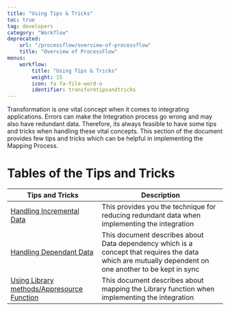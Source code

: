 ```yaml
---
title: "Using Tips & Tricks"
toc: true
tag: developers
category: "Workflow"
deprecated: 
    url: "/processflow/overview-of-processflow"
    title: "Overview of ProcessFlow"
menus: 
    workflow:
        title: "Using Tips & Tricks"
        weight: 15
        icon: fa fa-file-word-o
        identifier: transformtipsandtricks
---
```


Transformation is one vital concept when it comes to integrating applications. Errors can make the Integration process go wrong and may also have redundant data. Therefore, its always feasible to have some tips and tricks when handling these vital concepts.
This section of the document provides few tips and tricks which can be helpful in implementing 
the Mapping Process.

# Tables of the Tips and Tricks

|Tips and Tricks|Description|
|---|---|
|[Handling Incremental Data](/transformation/handling-incremental-data/)|This provides you the technique for reducing redundant data when implementing the integration|
|[Handling Dependant Data](/transformation/handling-dependent-data/)|This document describes about Data dependency which is a concept that requires the data which are mutually dependent on one another to be kept in sync|
|[Using Library methods/Appresource Function](/transformation/using-library-methods/)|This document describes about mapping the Library function when implementing the integration|